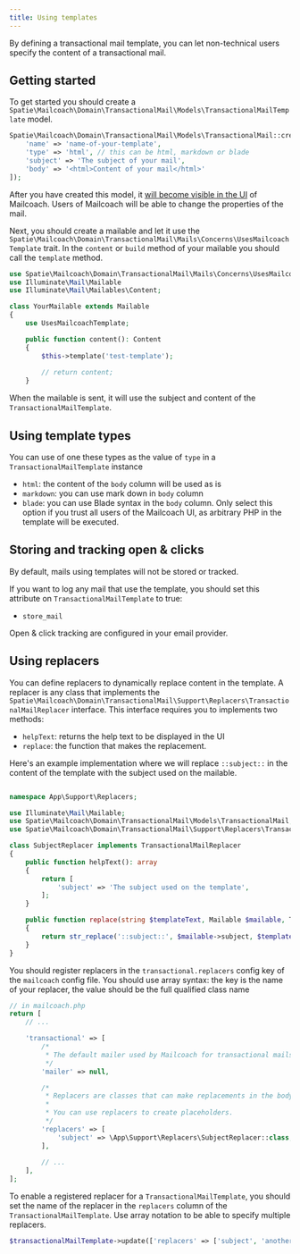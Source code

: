 ```yaml
---
title: Using templates
---
```


By defining a transactional mail template, you can let non-technical users specify the content of a transactional mail.

## Getting started

To get started you should create a `Spatie\Mailcoach\Domain\TransactionalMail\Models\TransactionalMailTemplate` model.

```php
Spatie\Mailcoach\Domain\TransactionalMail\Models\TransactionalMail::create([
    'name' => 'name-of-your-template',
    'type' => 'html', // this can be html, markdown or blade
    'subject' => 'The subject of your mail',
    'body' => '<html>Content of your mail</html>'
]);
```

After you have created this model, it [will become visible in the UI](/docs/self-hosted/v7/using-mailcoach/transactional#defining-transactional-mail-templates) of Mailcoach. Users of Mailcoach will be able to change the properties of the mail.

Next, you should create a mailable and let it use the `Spatie\Mailcoach\Domain\TransactionalMail\Mails\Concerns\UsesMailcoachTemplate` trait. In the `content` or `build` method of your mailable you should call the `template` method.

```php
use Spatie\Mailcoach\Domain\TransactionalMail\Mails\Concerns\UsesMailcoachTemplate
use Illuminate\Mail\Mailable
use Illuminate\Mail\Mailables\Content;

class YourMailable extends Mailable
{
    use UsesMailcoachTemplate;

    public function content(): Content
    {
        $this->template('test-template');
        
        // return content;
    }
```

When the mailable is sent, it will use the subject and content of the `TransactionalMailTemplate`.

## Using template types

You can use of one these types as the value of `type` in a `TransactionalMailTemplate` instance

- `html`: the content of the `body` column will be used as is
- `markdown`: you can use mark down in  `body` column
- `blade`: you can use Blade syntax in the `body` column. Only select this option if you trust all users of the Mailcoach UI, as arbitrary PHP in the template will be executed.

## Storing and tracking open & clicks

By default, mails using templates will not be stored or tracked.

If you want to log any mail that use the template, you should set this attribute on `TransactionalMailTemplate` to true:

- `store_mail`

Open & click tracking are configured in your email provider.

## Using replacers

You can define replacers to dynamically replace content in the template. A replacer is any class that implements the `Spatie\Mailcoach\Domain\TransactionalMail\Support\Replacers\TransactionalMailReplacer` interface. This interface requires you to implements two methods:

- `helpText`: returns the help text to be displayed in the UI
- `replace`: the function that makes the replacement.

Here's an example implementation where we will replace `::subject::` in the content of the template with the subject used on the mailable.

```php

namespace App\Support\Replacers;

use Illuminate\Mail\Mailable;
use Spatie\Mailcoach\Domain\TransactionalMail\Models\TransactionalMail;
use Spatie\Mailcoach\Domain\TransactionalMail\Support\Replacers\TransactionalMailReplacer;

class SubjectReplacer implements TransactionalMailReplacer
{
    public function helpText(): array
    {
        return [
            'subject' => 'The subject used on the template',
        ];
    }

    public function replace(string $templateText, Mailable $mailable, TransactionalMail $template): string
    {
        return str_replace('::subject::', $mailable->subject, $templateText);
    }
}
```

You should register replacers in the `transactional.replacers` config key of the `mailcoach` config file. You should use array syntax: the key is the name of your replacer, the value should be the full qualified class name

```php
// in mailcoach.php
return [
    // ...

    'transactional' => [
        /*
         * The default mailer used by Mailcoach for transactional mails.
         */
        'mailer' => null,

        /*
         * Replacers are classes that can make replacements in the body of transactional mails.
         *
         * You can use replacers to create placeholders.
         */
        'replacers' => [
            'subject' => \App\Support\Replacers\SubjectReplacer::class,
        ],
        
        // ...
    ],
];
```

To enable a registered replacer for a `TransactionalMailTemplate`, you should set the name of the replacer in the `replacers` column of the `TransactionalMailTemplate`. Use array notation to be able to specify multiple replacers.

```php
$transactionalMailTemplate->update(['replacers' => ['subject', 'another_replacer']])
```
